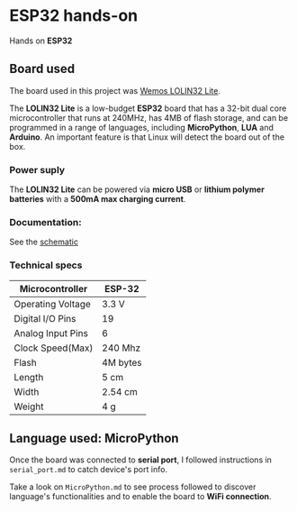 # ESP32 hands-on
Hands on **ESP32**

## Board used

The board used in this project was [Wemos LOLIN32 Lite](https://wiki.wemos.cc/products:lolin32:lolin32_lite).

The **LOLIN32 Lite** is a low-budget **ESP32** board that has a 32-bit dual core microcontroller that runs at 240MHz, has 4MB of flash storage, and can be programmed in a range of languages, including **MicroPython**, **LUA** and **Arduino**. An important feature is that Linux will detect the board out of the box.

### Power suply

The **LOLIN32 Lite** can be powered via **micro USB** or **lithium polymer batteries** with a **500mA max charging current**.

### Documentation:

See the [schematic](https://wiki.wemos.cc/_media/products:lolin32:sch_lolin32_lite_v1.0.0.pdf)

### Technical specs

| Microcontroller   |	ESP-32   |
| ----------------- | -------- |
| Operating Voltage	| 3.3 V    |
| Digital I/O Pins	| 19       |
| Analog Input Pins	| 6        |
| Clock Speed(Max)	| 240 Mhz  |
| Flash	            | 4M bytes |
| Length	          | 5 cm     |
| Width	            | 2.54 cm  |
| Weight	          | 4 g      |

## Language used: MicroPython

Once the board was connected to **serial port**, I followed instructions in `serial_port.md` to catch device's port info.

Take a look on `MicroPython.md` to see process followed to discover language's functionalities and to enable the board to **WiFi connection**.

